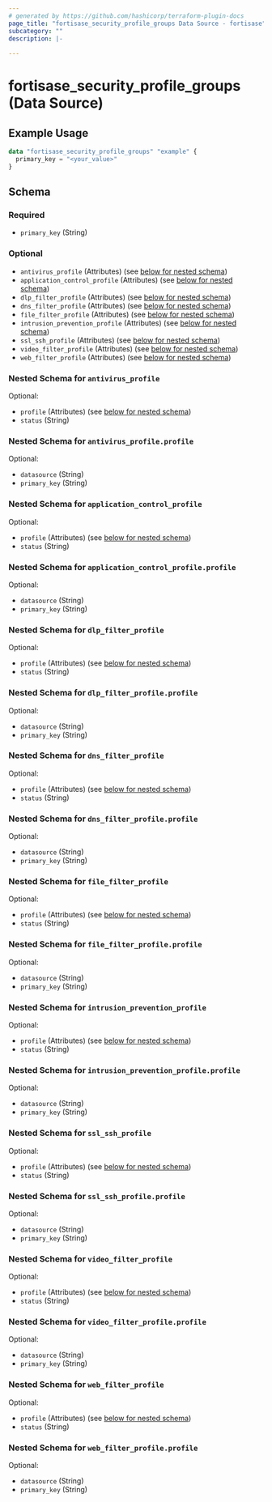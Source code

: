 ```yaml
---
# generated by https://github.com/hashicorp/terraform-plugin-docs
page_title: "fortisase_security_profile_groups Data Source - fortisase"
subcategory: ""
description: |-
  
---
```


# fortisase_security_profile_groups (Data Source)



## Example Usage

```terraform
data "fortisase_security_profile_groups" "example" {
  primary_key = "<your_value>"
}
```

<!-- schema generated by tfplugindocs -->
## Schema

### Required

- `primary_key` (String)

### Optional

- `antivirus_profile` (Attributes) (see [below for nested schema](#nestedatt--antivirus_profile))
- `application_control_profile` (Attributes) (see [below for nested schema](#nestedatt--application_control_profile))
- `dlp_filter_profile` (Attributes) (see [below for nested schema](#nestedatt--dlp_filter_profile))
- `dns_filter_profile` (Attributes) (see [below for nested schema](#nestedatt--dns_filter_profile))
- `file_filter_profile` (Attributes) (see [below for nested schema](#nestedatt--file_filter_profile))
- `intrusion_prevention_profile` (Attributes) (see [below for nested schema](#nestedatt--intrusion_prevention_profile))
- `ssl_ssh_profile` (Attributes) (see [below for nested schema](#nestedatt--ssl_ssh_profile))
- `video_filter_profile` (Attributes) (see [below for nested schema](#nestedatt--video_filter_profile))
- `web_filter_profile` (Attributes) (see [below for nested schema](#nestedatt--web_filter_profile))

<a id="nestedatt--antivirus_profile"></a>
### Nested Schema for `antivirus_profile`

Optional:

- `profile` (Attributes) (see [below for nested schema](#nestedatt--antivirus_profile--profile))
- `status` (String)

<a id="nestedatt--antivirus_profile--profile"></a>
### Nested Schema for `antivirus_profile.profile`

Optional:

- `datasource` (String)
- `primary_key` (String)



<a id="nestedatt--application_control_profile"></a>
### Nested Schema for `application_control_profile`

Optional:

- `profile` (Attributes) (see [below for nested schema](#nestedatt--application_control_profile--profile))
- `status` (String)

<a id="nestedatt--application_control_profile--profile"></a>
### Nested Schema for `application_control_profile.profile`

Optional:

- `datasource` (String)
- `primary_key` (String)



<a id="nestedatt--dlp_filter_profile"></a>
### Nested Schema for `dlp_filter_profile`

Optional:

- `profile` (Attributes) (see [below for nested schema](#nestedatt--dlp_filter_profile--profile))
- `status` (String)

<a id="nestedatt--dlp_filter_profile--profile"></a>
### Nested Schema for `dlp_filter_profile.profile`

Optional:

- `datasource` (String)
- `primary_key` (String)



<a id="nestedatt--dns_filter_profile"></a>
### Nested Schema for `dns_filter_profile`

Optional:

- `profile` (Attributes) (see [below for nested schema](#nestedatt--dns_filter_profile--profile))
- `status` (String)

<a id="nestedatt--dns_filter_profile--profile"></a>
### Nested Schema for `dns_filter_profile.profile`

Optional:

- `datasource` (String)
- `primary_key` (String)



<a id="nestedatt--file_filter_profile"></a>
### Nested Schema for `file_filter_profile`

Optional:

- `profile` (Attributes) (see [below for nested schema](#nestedatt--file_filter_profile--profile))
- `status` (String)

<a id="nestedatt--file_filter_profile--profile"></a>
### Nested Schema for `file_filter_profile.profile`

Optional:

- `datasource` (String)
- `primary_key` (String)



<a id="nestedatt--intrusion_prevention_profile"></a>
### Nested Schema for `intrusion_prevention_profile`

Optional:

- `profile` (Attributes) (see [below for nested schema](#nestedatt--intrusion_prevention_profile--profile))
- `status` (String)

<a id="nestedatt--intrusion_prevention_profile--profile"></a>
### Nested Schema for `intrusion_prevention_profile.profile`

Optional:

- `datasource` (String)
- `primary_key` (String)



<a id="nestedatt--ssl_ssh_profile"></a>
### Nested Schema for `ssl_ssh_profile`

Optional:

- `profile` (Attributes) (see [below for nested schema](#nestedatt--ssl_ssh_profile--profile))
- `status` (String)

<a id="nestedatt--ssl_ssh_profile--profile"></a>
### Nested Schema for `ssl_ssh_profile.profile`

Optional:

- `datasource` (String)
- `primary_key` (String)



<a id="nestedatt--video_filter_profile"></a>
### Nested Schema for `video_filter_profile`

Optional:

- `profile` (Attributes) (see [below for nested schema](#nestedatt--video_filter_profile--profile))
- `status` (String)

<a id="nestedatt--video_filter_profile--profile"></a>
### Nested Schema for `video_filter_profile.profile`

Optional:

- `datasource` (String)
- `primary_key` (String)



<a id="nestedatt--web_filter_profile"></a>
### Nested Schema for `web_filter_profile`

Optional:

- `profile` (Attributes) (see [below for nested schema](#nestedatt--web_filter_profile--profile))
- `status` (String)

<a id="nestedatt--web_filter_profile--profile"></a>
### Nested Schema for `web_filter_profile.profile`

Optional:

- `datasource` (String)
- `primary_key` (String)
